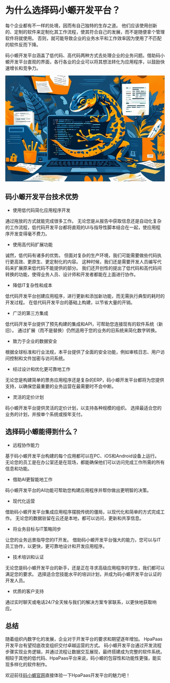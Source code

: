 # 为什么选择码小螈开发平台？

每个企业都有不一样的处境，因而有自己独特的生存之道。
他们应该使用创新的、定制的软件来定制化其工作流程，使其符合自己的发展，而不是随便拿个管理软件将就使用。
否则，就可能导致企业的业务水平和工作效率因为使用了不匹配的软件反而下降。

码小螈开发平台涵盖了低代码、高代码两种方式去处理企业的业务问题。借助码小螈开发平台直观的界面，各行各业的企业可以将其想法转化为应用程序，以鼓励快速增长和竞争力。

![图文无关](../images/0001.png)

## 码小螈开发平台技术优势
- 使用低代码简化应用程序开发

通过拖放的方式就能完成很多工作。
无论您是从报告中获取信息还是自动化复杂的工作流程，低代码开发平台都将直观的UI与指导性脚本结合在一起，使应用程序开发变得毫不费力。

- 使用高代码扩展功能

诚然，低代码有诸多的优势。
但面对复杂的生产环境，我们可能需要做些代码执行更高效、更原生、更定制化的内容。
这种时候，我们还是需要开发人员编写代码来扩展原来低代码不能提供的部分。
我们还开创性的提出了低代码和高代码间转换的功能，使得业务人员、设计师和开发者都能在上面进行协作。

- 降低IT复杂性和成本

低代码开发平台创建应用程序，进行更新和添加新功能，而无需执行典型的耗时的开发过程。
在低代码开发平台的基础上构建，以节省大量的开销。

- 广泛的第三方集成

低代码开发平台提供了预先构建的集成和API，可帮助您连接现有的软件系统（新旧）。
通过扩展（而不是替换）仍然适用于您的业务的旧系统来简化数字转换。

- 致力于企业的数据安全

根据全球标准和行业法规，本平台提供了全面的安全功能，例如审核日志、用户访问控制和文件加密与访问系统。

- 经过设计和优化更可靠地工作

无论您是构建简单的票务应用程序还是复杂的ERP，码小螈开发平台都将为您提供支持，以确保您最重要的业务运营在最需要时不会中断。

- 灵活的定价计划

码小螈开发平台提供灵活的定价计划，以支持各种规模的组织。
选择最适合您的业务的计划，并按单个系统或按年支付。


## 选择码小螈能得到什么？
- 远程协作能力

基于码小螈开发平台构建的每个应用都可以在PC、iOS和Android设备上运行。
无论您的员工是在办公室还是在现场，都能确保他们可以访问完成工作所需的所有信息和功能。

- 借助AI更智能地工作

码小螈开发平台的AI功能可帮助您构建应用程序并帮你做出更明智的决策。

- 现代化运营

借助码小螈开发平台集成应用程序摆脱传统的僵局，以现代化和简单的方式完成工作。
无论您的数据驻留在云还是本地，都可以访问，更新和共享信息。

- 将业务目标与IT策略同步

让您的业务远景指导您的IT开发。
借助码小螈开发平台强大的能力，您可以与IT员工协作，以更快，更可靠地设计和开发应用程序。

- 技术培训和认证

无论您是码小螈开发平台的新手，还是正在寻求高级应用程序的学生，我们都可以满足您的要求。
选择适合您技能水平的培训计划，并成为码小螈开发平台认证的开发人员。

- 优质的客户支持

通过实时聊天或电话24/7全天候与我们的解决方案专家联系，以更快地获取响应。


## 总结
随着组织内数字化的发展，企业对于开发平台的要求和期望逐年增加。
HpaPaas开发平台有望彻底改变组织交付卓越运营的方式。
码小螈开发平台通过开发流程步骤实现业务逻辑，并通过流程让数据交互展现，最终搭建成为完整的软件系统。
相较于其他的低代码、HpaPaas平台来说，码小螈的包容性和功能性更强，能实现多样化的软件制作。

欢迎前往[码小螈官网](https://www.xiumasoft.cn)直接体验一下HpaPaas开发平台的魅力吧！

